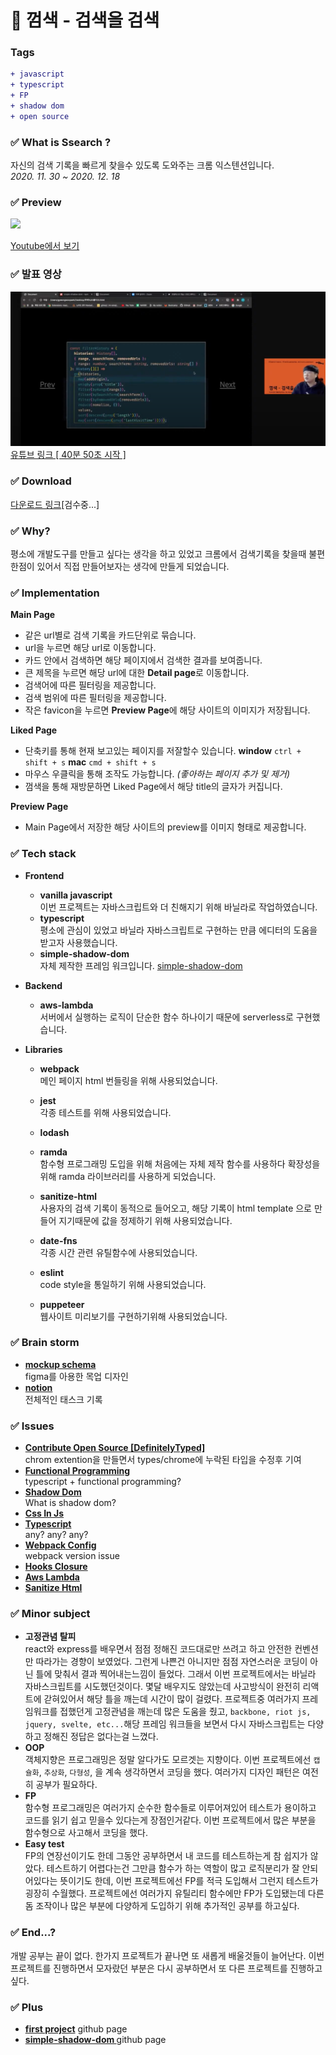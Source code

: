 # 🔎 껌색 - 검색을 검색

### Tags
```diff
+ javascript
+ typescript
+ FP
+ shadow dom
+ open source
```

### ✅ What is Ssearch ?
자신의 검색 기록을 빠르게 찾을수 있도록 도와주는 크롬 익스텐션입니다.</br>
*2020. 11. 30 ~ 2020. 12. 18*

### ✅ Preview
<img src='./preview.gif'></img>

<a href='https://www.youtube.com/watch?v=GZfXLyDb1JU&ab_channel=%EB%B0%95%EA%B2%BD%EC%9A%B0'>Youtube에서 보기</a>

### ✅ 발표 영상
<img src='./standup.png'></img>
<a href='https://youtu.be/jMw5MIxLY3o?t=2450'>유튜브 링크 [ 40분 50초 시작 ]</a>

### ✅ Download
<a href='#'>다운로드 링크</a>[검수중...]

### ✅ Why?
평소에 개발도구를 만들고 싶다는 생각을 하고 있었고 크롬에서 검색기록을 찾을때 불편한점이 있어서 직접 만들어보자는 생각에 만들게 되었습니다.

### ✅ Implementation

**Main Page**
- 같은 url별로 검색 기록을 카드단위로 묶습니다.
- url을 누르면 해당 url로 이동합니다.
- 카드 안에서 검색하면 해당 페이지에서 검색한 결과를 보여줍니다.
- 큰 제목을 누르면 해당 url에 대한 **Detail page**로 이동합니다.
- 검색어에 따른 필터링을 제공합니다.
- 검색 범위에 따른 필터링을 제공합니다.
- 작은 favicon을 누르면 **Preview Page**에 해당 사이트의 이미지가 저장됩니다.

**Liked Page**
- 단축키를 통해 현재 보고있는 페이지를 저잘할수 있습니다.
  **window** `ctrl + shift + s` **mac** `cmd + shift + s`
- 마우스 우클릭을 통해 조작도 가능합니다. *(좋아하는 페이지 추가 및 제거)*
- 껌색을 통해 재방문하면 Liked Page에서 해당 title의 글자가 커집니다.

**Preview Page**
- Main Page에서 저장한 해당 사이트의 preview를 이미지 형태로 제공합니다.

### ✅ Tech stack

- **Frontend**
  - **vanilla javascript**</br>
    이번 프로젝트는 자바스크립트와 더 친해지기 위해 바닐라로 작업하였습니다.
  - **typescript**</br>
    평소에 관심이 있었고 바닐라 자바스크립트로 구현하는 만큼 에디터의 도움을 받고자 사용했습니다.
  - **simple-shadow-dom**</br>
    자체 제작한 프레임 워크입니다. <a href='https://www.npmjs.com/package/simple-shadow-dom'>simple-shadow-dom</a>
- **Backend**
  - **aws-lambda**</br>
    서버에서 실행하는 로직이 단순한 함수 하나이기 때문에 serverless로 구현했습니다.

- **Libraries**
  - **webpack**</br>
    메인 페이지 html 번들링을 위해 사용되었습니다.
  - **jest**</br>
  각종 테스트를 위해 사용되었습니다.
  - **lodash**

  - **ramda**</br>
    함수형 프로그래밍 도입을 위해 처음에는 자체 제작 함수를 사용하다 확장성을 위해 ramda 라이브러리를 사용하게 되었습니다.

  - **sanitize-html**</br>
    사용자의 검색 기록이 동적으로 들어오고, 해당 기록이 html template 으로 만들어 지기때문에 값을 정제하기 위해 사용되었습니다.

  - **date-fns**</br>
    각종 시간 관련 유틸함수에 사용되었습니다.

  - **eslint**</br>
    code style을 통일하기 위해 사용되었습니다.

  - **puppeteer**</br>
    웹사이트 미리보기를 구현하기위해 사용되었습니다.

### ✅ Brain storm
  - **<a href='https://www.figma.com/file/znKfI3AvJBmMw48OO5L2ko/Untitled?node-id=0%3A1'>mockup schema</a>**</br>
  figma를 아용한 목업 디자인
  - **<a href='https://www.notion.so/22415a9779544ecd9344ef1715e77860?v=3881a55678894b1c8b2ed0dcf7b3b77a'>notion</a>**</br>
  전체적인 태스크 기록

### ✅ Issues
  - **<a href='https://www.notion.so/22415a9779544ecd9344ef1715e77860?v=3881a55678894b1c8b2ed0dcf7b3b77a&p=a02cfc06045c416889c8b855709fe879'>Contribute Open Source [DefinitelyTyped]</a>**</br>
    chrom extention을 만들면서 types/chrome에 누락된 타입을 수정후 기여
  - **<a href='https://www.notion.so/22415a9779544ecd9344ef1715e77860?v=3881a55678894b1c8b2ed0dcf7b3b77a&p=c65c5492587a41dca36ff0ef6f375769'>Functional Programming</a>**</br>
  typescript + functional programming?
  - **<a href='https://www.notion.so/22415a9779544ecd9344ef1715e77860?v=3881a55678894b1c8b2ed0dcf7b3b77a&p=ebda8b82b40e45beb66c23cf96d00027'>Shadow Dom</a>**</br>
  What is shadow dom?
  - **<a href='https://www.notion.so/22415a9779544ecd9344ef1715e77860?v=3881a55678894b1c8b2ed0dcf7b3b77a&p=79ce0d4a6b1441c091f987384e07a8de'>Css In Js</a>**
  - **<a href='https://www.notion.so/22415a9779544ecd9344ef1715e77860?v=3881a55678894b1c8b2ed0dcf7b3b77a&p=e4f3f5f113a84b9c860e7c69dc0c86e1'>Typescript</a>**</br>
  any? any? any?
  - **<a href='https://www.notion.so/22415a9779544ecd9344ef1715e77860?v=3881a55678894b1c8b2ed0dcf7b3b77a&p=3582a613d54442738d6421b3e7bcd46f'>Webpack Config</a>**</br>
  webpack version issue
  - **<a href='https://www.notion.so/22415a9779544ecd9344ef1715e77860?v=3881a55678894b1c8b2ed0dcf7b3b77a&p=a7cd8c899f3041cca2ad10d667565cb6'>Hooks Closure</a>**
  - **<a href='https://www.notion.so/22415a9779544ecd9344ef1715e77860?v=3881a55678894b1c8b2ed0dcf7b3b77a&p=85dfcabdafd34c27b9409793cd97ce96'>Aws Lambda</a>**
  - **<a href='https://www.notion.so/22415a9779544ecd9344ef1715e77860?v=3881a55678894b1c8b2ed0dcf7b3b77a&p=3f1f5ba117fd4c8bbcdfe597cd4a4e5a'>Sanitize Html</a>**

### ✅ Minor subject

- **고정관념 탈피**</br>
  react와 express를 배우면서 점점 정해진 코드대로만 쓰려고 하고 안전한 컨벤션만 따라가는 경향이 보였었다. 그런게 나쁜건 아니지만 점점 자연스러운 코딩이 아닌 틀에 맞춰서 결과 찍어내는느낌이 들었다. 그래서 이번 프로젝트에서는 바닐라 자바스크립트를 시도했던것이다. 몇달 배우지도 않았는데 사고방식이 완전히 리액트에 갇혀있어서 해당 틀을 깨는데 시간이 많이 걸렸다. 프로젝트중 여러가지 프레임워크를 접했던게 고정관념을 깨는데 많은 도움을 줬고, `backbone, riot js, jquery, svelte, etc...`해당 프레임 워크들을 보면서 다시 자바스크립트는 다양하고 정해진 정답은 없다는걸 느꼈다.
- **OOP**</br>
  객체지향은 프로그래밍은 정말 알다가도 모르겟는 지향이다. 이번 프로젝트에선 `캡슐화`, `추상화`, `다형성`, 을 계속 생각하면서 코딩을 했다. 여러가지 디자인 패턴은 여전히 공부가 필요하다.
- **FP**</br>
  함수형 프로그래밍은 여러가지 순수한 함수들로 이루어져있어 테스트가 용이하고 코드를 읽기 쉽고 믿을수 있다는게 장점인거같다. 이번 프로젝트에서 많은 부분을 함수형으로 사고해서 코딩을 했다.
- **Easy test**</br>
  FP의 연장선이기도 한데 그동안 공부하면서 내 코드를 테스트하는게 참 쉽지가 않았다. 테스트하기 어렵다는건 그만큼 함수가 하는 역할이 많고 로직분리가 잘 안되어있다는 뜻이기도 한데, 이번 프로젝트에선 FP를 적극 도입해서 그런지 테스트가 굉장히 수월했다. 프로젝트에선 여러가지 유틸리티 함수에만 FP가 도입됐는데 다른 돔 조작이나 많은 부분에 다양하게 도입하기 위해 추가적인 공부를 하고싶다.

### ✅ End...?
개발 공부는 끝이 없다. 한가지 프로젝트가 끝나면 또 새롭게 배울것들이 늘어난다. 이번 프로젝트를 진행하면서 모자랐던 부분은 다시 공부하면서 또 다른 프로젝트를 진행하고 싶다.

### ✅ Plus
- **<a href='https://github.com/Youout2020/youout-frontend'>first project</a>** github page
- **<a href='https://github.com/geewoo94/simple-shadow-dom'>simple-shadow-dom </a>** github page

